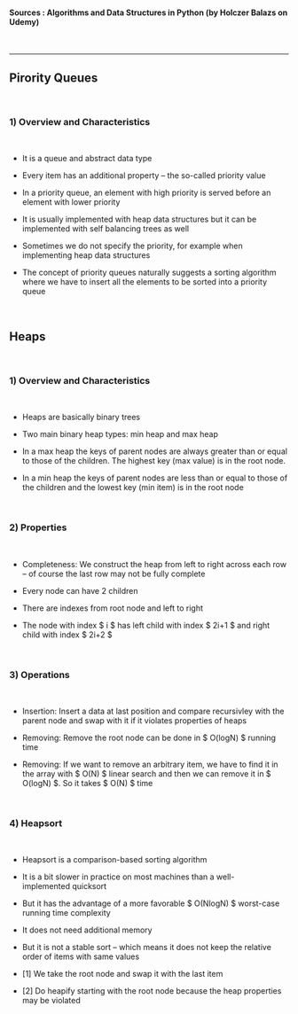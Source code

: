 
#### Sources : Algorithms and Data Structures in Python (by Holczer Balazs on Udemy)
<br>

---

## __Pirority Queues__
<br>

### __1) Overview and Characteristics__
<br>

* It is a queue and abstract data type

* Every item has an additional property – the so-called priority value

* In a priority queue, an element with high priority is served before an element with lower priority

* It is usually implemented with heap data structures but it can be implemented with self balancing trees as well

* Sometimes we do not specify the priority, for example when implementing heap data structures

* The concept of priority queues naturally suggests a sorting algorithm where we have to insert all the elements to be sorted into a priority queue

<br>

## __Heaps__
<br>

### __1) Overview and Characteristics__
<br>

* Heaps are basically binary trees

* Two main binary heap types: min heap and max heap

* In a max heap the keys of parent nodes are always greater than or equal to those of the children. The highest key (max value) is in the root node.

* In a min heap the keys of parent nodes are less than or equal to those of the children and the lowest key (min item) is in the root node

<br>

### __2) Properties__
<br>

* Completeness: We construct the heap from left to right across each row – of course the last row may not be fully complete

* Every node can have 2 children

* There are indexes from root node and left to right

* The node with index $ i $ has left child with index $ 2i+1 $ and right child with index $ 2i+2 $

<br>

### __3) Operations__
<br>

* Insertion: Insert a data at last position and compare recursivley with the parent node and swap with it if it violates properties of heaps

* Removing: Remove the root node can be done in $ O(logN) $ running time

* Removing: If we want to remove an arbitrary item, we have to find it in the array with $ O(N) $ linear search and then we can remove it in $ O(logN) $. So it takes $ O(N) $ time

<br>

### __4) Heapsort__
<br>

* Heapsort is a comparison-based sorting algorithm

* It is a bit slower in practice on most machines than a well-implemented quicksort

* But it has the advantage of a more favorable $ O(NlogN) $ worst-case running time complexity

* It does not need additional memory

* But it is not a stable sort – which means it does not keep the relative order of items with same values

* [1] We take the root node and swap it with the last item

* [2] Do heapify starting with the root node because the heap properties may be violated
